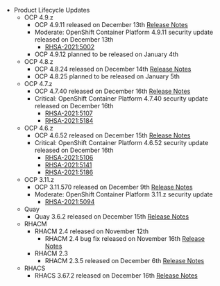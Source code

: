 - Product Lifecycle Updates
    - OCP 4.9.z
        - OCP 4.9.11 released on December 13th [Release Notes](https://access.redhat.com/errata/RHBA-2021:5003)
        - Moderate: OpenShift Container Platform 4.9.11 security update released on December 13th
            - [RHSA-2021:5002](https://access.redhat.com/errata/RHSA-2021:5002)
        - OCP 4.9.12 planned to be released on January 4th
    - OCP 4.8.z
        - OCP 4.8.24 released on December 14th [Release Notes](https://access.redhat.com/errata/RHBA-2021:4999)
        - OCP 4.8.25 planned to be released on January 5th
    - OCP 4.7.z
        - OCP 4.7.40 released on December 16th [Release Notes](https://access.redhat.com/errata/RHBA-2021:5088)
        - Critical: OpenShift Container Platform 4.7.40 security update released on December 16th
            - [RHSA-2021:5107](https://access.redhat.com/errata/RHSA-2021:5107)
            - [RHSA-2021:5184](https://access.redhat.com/errata/RHSA-2021:5184)
    - OCP 4.6.z
        - OCP 4.6.52 released on December 15th [Release Notes](https://access.redhat.com/errata/RHBA-2021:5010)
        - Critical: OpenShift Container Platform 4.6.52 security update released on December 16th 
            - [RHSA-2021:5106](https://access.redhat.com/errata/RHSA-2021:5106)
            - [RHSA-2021:5141](https://access.redhat.com/errata/RHSA-2021:5141)
            - [RHSA-2021:5186](https://access.redhat.com/errata/RHSA-2021:5186)
    - OCP 3.11.z
        - OCP 3.11.570 released on December 9th [Release Notes](https://access.redhat.com/errata/RHBA-2021:4929)
        - Moderate: OpenShift Container Platform 3.11.z security update
            - [RHSA-2021:5094](https://access.redhat.com/errata/RHSA-2021:5094)
    - Quay
        - Quay 3.6.2 released on December 15th [Release Notes](https://access.redhat.com/errata/RHBA-2021:5034)
    - RHACM
        - RHACM 2.4 released on November 12th
            - RHACM 2.4 bug fix released on November 16th [Release Notes](https://access.redhat.com/errata/RHBA-2021:4674)
        - RHACM 2.3
            - RHACM 2.3.5 released on December 6th [Release Notes](https://access.redhat.com/errata/RHBA-2021:4966)
    - RHACS
        - RHACS 3.67.2 released on December 16th [Release Notes](https://access.redhat.com/errata/RHBA-2021:5201)
  